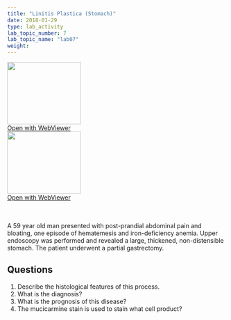 ```yaml
---
title: "Linitis Plastica (Stomach)"
date: 2018-01-29
type: lab_activity
lab_topic_number: 7
lab_topic_name: "lab07"
weight: 
---
```

<div class="entrybody">
<div class="thumbnail"><a href="http://virtualslides.cumc.columbia.edu/GI%20Path%2002.svs/view.apml?" target="_blank"><img alt="" src="http://pathologylab.ccnmtl.columbia.edu/assets/images/slide_GIpath02.jpg" width="170" height="143" class="mt-image-left"></a><br><a href="http://virtualslides.cumc.columbia.edu/GI%20Path%2002.svs/view.apml?" target="_blank">Open with WebViewer</a></div><div class="thumbnail"><a href="Phttp://virtualslides.cumc.columbia.edu/GI%20Path%2003.svs/view.apml?" target="_blank"><img alt="" src="http://pathologylab.ccnmtl.columbia.edu/assets/images/slide_GIpath03.jpg" width="170" height="143" class="mt-image-left"></a><br><a href="http://virtualslides.cumc.columbia.edu/GI%20Path%2003.svs/view.apml?" target="_blank">Open with WebViewer</a></div>

<p><br clear="all"><br>
A 59 year old man presented with post-prandial abdominal pain and bloating, one episode of hematemesis and iron-deficiency anemia. Upper endoscopy was performed and revealed a large, thickened, non-distensible stomach. The patient underwent a partial gastrectomy.</p>

<h2>Questions</h2>


<ol>
<li> Describe the histological features of this process.</li>
<li> What is the diagnosis?</li>
<li> What is the prognosis of this disease?</li>
<li> The mucicarmine stain is used to stain what cell product?</li>
</ol>


						
</div>
